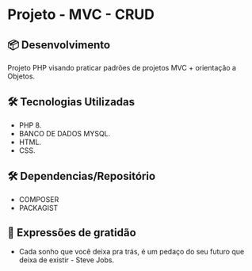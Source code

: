 # Projeto -  MVC - CRUD 

## 📦 Desenvolvimento

Projeto PHP visando praticar padrões de projetos MVC + orientação a Objetos.

## 🛠️ Tecnologias Utilizadas

* PHP 8.
* BANCO DE DADOS MYSQL.
* HTML.
* CSS.

## 🛠️ Dependencias/Repositório

* COMPOSER
* PACKAGIST

## 🎁 Expressões de gratidão

* Cada sonho que você deixa pra trás, é um pedaço do seu futuro que deixa de existir - Steve Jobs.